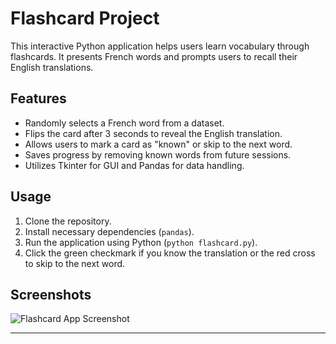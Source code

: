 # Flashcard Project

This interactive Python application helps users learn vocabulary through flashcards. It presents French words and prompts users to recall their English translations.

## Features
- Randomly selects a French word from a dataset.
- Flips the card after 3 seconds to reveal the English translation.
- Allows users to mark a card as "known" or skip to the next word.
- Saves progress by removing known words from future sessions.
- Utilizes Tkinter for GUI and Pandas for data handling.

## Usage
1. Clone the repository.
2. Install necessary dependencies (`pandas`).
3. Run the application using Python (`python flashcard.py`).
4. Click the green checkmark if you know the translation or the red cross to skip to the next word.

## Screenshots

![Flashcard App Screenshot](https://github.com/Vivek13121/My-Projects/tree/main/Flashcard/screenshots_of_project)




---

